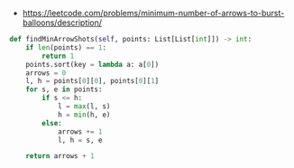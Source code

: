 -   https://leetcode.com/problems/minimum-number-of-arrows-to-burst-balloons/description/

```python
def findMinArrowShots(self, points: List[List[int]]) -> int:
    if len(points) == 1:
        return 1
    points.sort(key = lambda a: a[0])
    arrows = 0
    l, h = points[0][0], points[0][1]
    for s, e in points:
        if s <= h:
            l = max(l, s)
            h = min(h, e)
        else:
            arrows += 1
            l, h = s, e

    return arrows + 1
```
